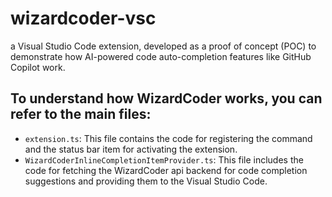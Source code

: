 # wizardcoder-vsc 
a Visual Studio Code extension, developed as a proof of concept (POC) to demonstrate how AI-powered code auto-completion features like GitHub Copilot work.


## To understand how WizardCoder works, you can refer to the main files:

- `extension.ts`: This file contains the code for registering the command and the status bar item for activating the extension.
- `WizardCoderInlineCompletionItemProvider.ts`: This file includes the code for fetching the WizardCoder api backend for code completion suggestions and providing them to the Visual Studio Code.


